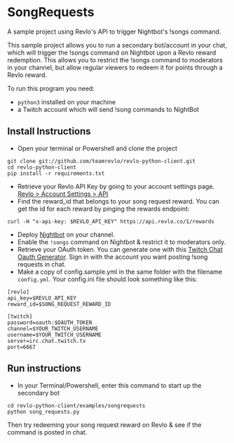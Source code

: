 # SongRequests

A sample project using Revlo's API to trigger Nightbot's !songs command.

This sample project allows you to run a secondary bot/account in your chat, which will trigger the !songs command on Nightbot upon a Revlo reward redemption. This allows you to restrict the !songs command to moderators in your channel, but allow regular viewers to redeem it for points through a Revlo reward.

To run this program you need:
- `python3` installed on your machine
- a Twitch account which will send !song commands to NightBot

## Install Instructions

* Open your terminal or Powershell and clone the project
```
git clone git://github.com/teamrevlo/revlo-python-client.git
cd revlo-python-client
pip install -r requirements.txt
```
* Retrieve your Revlo API Key by going to your account settings page.  [Revlo > Account Settings > API](https://www.revlo.co/settings/api)
* Find the reward\_id that belongs to your song request reward. You can get the id for each reward by pinging the rewards endpoint:
```
curl -H "x-api-key: $REVLO_API_KEY" https://api.revlo.co/1/rewards
```
* Deploy [Nightbot](https://beta.nightbot.tv) on your channel.
* Enable the `!songs` command on Nightbot & restrict it to moderators only.
* Retrieve your OAuth token. You can generate one with this [Twitch Chat Oauth Generator](http://twitchapps.com/tmi/). Sign in with the account you want posting !song requests in chat.
* Make a copy of config.sample.yml in the same folder with the filename `config.yml`. Your config.ini file should look something like this:
```
[revlo]
api_key=$REVLO_API_KEY
reward_id=$SONG_REQUEST_REWARD_ID

[twitch]
password=oauth:$OAUTH_TOKEN
channel=$YOUR_TWITCH_USERNAME
username=$YOUR_TWITCH_USERNAME
server=irc.chat.twitch.tv
port=6667
```

## Run instructions

* In your Terminal/Powershell, enter this command to start up the secondary bot
```
cd revlo-python-client/examples/songrequests
python song_requests.py
```

Then try redeeming your song request reward on Revlo & see if the command is posted in chat.
